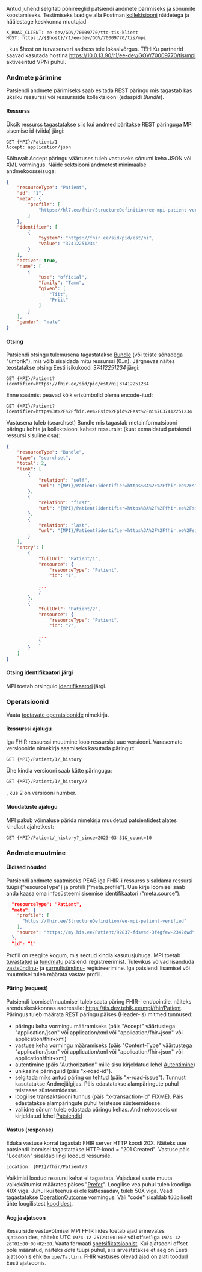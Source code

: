 Antud juhend selgitab põhireeglid patsiendi andmete pärimiseks ja sõnumite koostamiseks. 
Testimiseks laadige alla Postman [kollektsiooni](MPI_FHIR_examples.postman_collection.json) näidetega ja häälestage keskkonna muutujad
```
X_ROAD_CLIENT: ee-dev/GOV/70009770/tto-tis-klient
HOST: https://{$host}/r1/ee-dev/GOV/70009770/tis/mpi
```
, kus $host on turvaserveri aadress teie lokaalvõrgus. TEHIKu partnerid saavad kasutada hostina https://10.0.13.90/r1/ee-dev/GOV/70009770/tis/mpi aktiveeritud VPNi puhul.

### Andmete pärimine
Patsiendi andmete pärimiseks saab esitada REST päringu mis tagastab kas üksiku ressurssi või ressursside kollektsiooni (edaspidi *Bundle*).

#### Ressurss
Üksik ressurss tagastatakse siis kui andmed päritakse REST päringuga MPI sisemise id (viida) järgi:
```
GET {MPI}/Patient/1
Accept: application/json
```
Sõltuvalt Accept päringu väärtuses tuleb vastuseks sõnumi keha JSON või XML vormingus.
Näide sektsiooni andmetest minimaalse andmekoosseisuga:
```json
{
    "resourceType": "Patient",
    "id": "1",
    "meta": {
        "profile": [
            "https://hl7.ee/fhir/StructureDefinition/ee-mpi-patient-verified"
        ]
    },
    "identifier": [
        {
            "system": "https://fhir.ee/sid/pid/est/ni",
            "value": "37412251234"
        }
    ],
    "active": true,
    "name": [
        {
            "use": "official",
            "family": "Tamm",
            "given": [
                "Tiit",
                "Priit"
            ]
        }
    ],
    "gender": "male"
}
```

#### Otsing
Patsiendi otsingu tulemusena tagastatakse [Bundle](https://www.hl7.org/fhir/bundle.html) (või teiste sõnadega "ümbrik"), mis võib sisaldada mitu ressurssi (0..n). Järgnevas näites teostatakse otsing Eesti isikukoodi _37412251234_ järgi:
```
GET {MPI}/Patient?identifier=https://fhir.ee/sid/pid/est/ni|37412251234
```
Enne saatmist peavad kõik erisümbolid olema encode-itud:
```
GET {MPI}/Patient?identifier=https%3A%2F%2Ffhir.ee%2Fsid%2Fpid%2Fest%2Fni%7C37412251234
```
Vastusena tuleb (searchset) Bundle mis tagastab metainformatsiooni päringu kohta ja kollektsiooni kahest ressursist (kust eemaldatud patsiendi ressursi sisuline osa):
```json
{
    "resourceType": "Bundle",
    "type": "searchset",
    "total": 2,
    "link": [
        {
            "relation": "self",
            "url": "{MPI}/Patient?identifier=https%3A%2F%2Ffhir.ee%2Fsid%2Fpid%2Fest%2Fni%7C37412251234&_page=1"
        },
        {
            "relation": "first",
            "url": "{MPI}/Patient?identifier=https%3A%2F%2Ffhir.ee%2Fsid%2Fpid%2Fest%2Fni%7C37412251234&_page=1"
        },
        {
            "relation": "last",
            "url": "{MPI}/Patient?identifier=https%3A%2F%2Ffhir.ee%2Fsid%2Fpid%2Fest%2Fni%7C37412251234&_page=1"
        }
    ],
    "entry": [
        {
            "fullUrl": "Patient/1",
            "resource": {
                "resourceType": "Patient",
                "id": "1",

            ...
            }
        },
        {
            "fullUrl": "Patient/2",
            "resource": {
                "resourceType": "Patient",
                "id": "2",

            ...
            }
        }        
    ]
}                            
```

#### Otsing identifikaatori järgi
MPI toetab otsinguid [identifikaatori](identifiers.html) järgi.

### Operatsioonid
Vaata [toetavate operatsioonide](operations.html) nimekirja.


#### Ressurssi ajalugu
Iga FHIR ressurssi muutmine loob ressursist uue versiooni. Varasemate versioonide nimekirja saamiseks kasutada päringut:
```
GET {MPI}/Patient/1/_history
```
Ühe kindla versiooni saab kätte päringuga:
```
GET {MPI}/Patient/1/_history/2
```
, kus 2 on versiooni number.

#### Muudatuste ajalugu
MPI pakub võimaluse pärida nimekirja muudetud patsientidest alates kindlast ajahetkest:
```
GET {MPI}/Patient/_history?_since=2023-03-31&_count=10
```

### Andmete muutmine
#### Üldised nõuded
Patsiendi andmete saatmiseks PEAB iga FHIR-i ressurss sisaldama ressursi tüüpi (“resourceType”) ja profiili (“meta.profile”).
Uue kirje loomisel saab anda kaasa oma infosüsteemi sisemise identifikaatori (“meta.source”).
```json
  "resourceType": "Patient",
  "meta": {
    "profile": [
      "https://fhir.ee/StructureDefinition/ee-mpi-patient-verified"
    ],
    "source": "https://my.his.ee/Patient/92837-fdsvsd-3f4gfew-2342dwd" 
  },
  "id": "1"
```

Profiil on reeglite kogum, mis seotud kindla kasutusjuhuga. MPI toetab [tuvastatud](StructureDefinition-ee-mpi-patient-verified.html) ja [tundmatu](StructureDefinition-ee-mpi-patient-unknown.html) patsiendi registreerimist. Tulevikus võivad lisanduda [vastsündinu-](StructureDefinition-ee-mpi-patient-newborn.html) ja [surnultsündinu-](StructureDefinition-ee-mpi-patient-stillborn.html) registreerimine.
Iga patsiendi lisamisel või muutmisel tuleb määrata vastav profiil.

#### Päring (request)
Patsiendi loomisel/muutmisel tuleb saata päring FHIR-i endpointile, näiteks arenduskeskkonnas aadressile: https://tis.dev.tehik.ee/mpi/fhir/Patient. 
Päringus tuleb määrata REST päringu päises (Header-is) mitmed tunnused:
- päringu keha vormingu määramiseks (päis "Accept" väärtustega "application/json" või application/xml või "application/fhir+json" või application/fhir+xml)
- vastuse keha vormingu määramiseks (päis "Content-Type" väärtustega "application/json" või application/xml või "application/fhir+json" või application/fhir+xml)
- autentimine (päis "Authorization" mille sisu kirjeldatud lehel [Autentimine](auth.html))
- unikaalne päringu id (päis "x-road-id"). 
- selgitada miks antud päring on tehtud (päis "x-road-issue"). Tunnust kasutatakse Andmejälgijas. Päis edastatakse alampäringute puhul teistesse süsteemidesse.
- loogilise transaktsiooni tunnus (päis "x-transaction-id" FIXME). Päis edastatakse alampäringute puhul teistesse süsteemidesse.
- valiidne sõnum tuleb edastada päringu kehas. Andmekoosseis on kirjeldatud lehel [Patsiendid](patient.html)


#### Vastus (response)
Eduka vastuse korral tagastab FHIR server HTTP koodi 20X. Näiteks uue patsiendi loomisel tagastatakse HTTP-kood = "201 Created".
Vastuse päis "Location" sisaldab lingi loodud ressursile.
```
Location: {MPI}/fhir/Patient/3
```
Vaikimisi loodud ressursi kehat ei tagastata. Vajadusel saate muuta vaikekäitumist määrates päises "[Prefer](http://hl7.org/fhir/http.html#ops)".
Loogilise vea puhul tuleb koodiga 40X viga. Juhul kui teenus ei ole kättesaadav, tuleb 50X viga. 
Vead tagastatakse [OperationOutcome](http://hl7.org/fhir/operationoutcome.html) vormingus. Väli "code" sisaldab tüüpiliselt ühte loogilistest [koodidest](errors.html).

#### Aeg ja ajatsoon
Ressurside vastuvõtmisel MPI FHIR liides toetab ajad erinevates ajatsoonides, näiteks UTC `1974-12-25T23:00:00Z` või offset'iga `1974-12-26T01:00:00+02:00`. Vaata formaati [spetsifikatsioonist](http://hl7.org/fhir/datatypes.html#dateTime).
Kui ajatsooni offset pole määratud, näiteks _date_ tüüpi puhul, siis arvestatakse et aeg on Eesti ajatsoonis ehk `Europe/Tallinn`. FHIR vastuses olevad ajad on alati toodud Eesti ajatsoonis.


